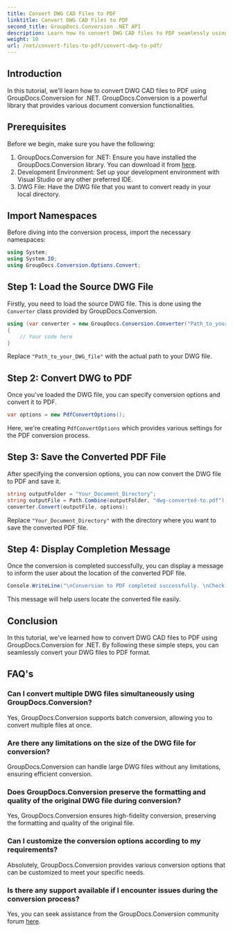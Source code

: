 ```yaml
---
title: Convert DWG CAD Files to PDF
linktitle: Convert DWG CAD Files to PDF
second_title: GroupDocs.Conversion .NET API
description: Learn how to convert DWG CAD files to PDF seamlessly using GroupDocs.Conversion for .NET. Follow our step-by-step tutorial for efficient conversion.
weight: 10
url: /net/convert-files-to-pdf/convert-dwg-to-pdf/
---
```

## Introduction
In this tutorial, we'll learn how to convert DWG CAD files to PDF using GroupDocs.Conversion for .NET. GroupDocs.Conversion is a powerful library that provides various document conversion functionalities.
## Prerequisites
Before we begin, make sure you have the following:
1. GroupDocs.Conversion for .NET: Ensure you have installed the GroupDocs.Conversion library. You can download it from [here](https://releases.groupdocs.com/conversion/net/).
2. Development Environment: Set up your development environment with Visual Studio or any other preferred IDE.
3. DWG File: Have the DWG file that you want to convert ready in your local directory.

## Import Namespaces
Before diving into the conversion process, import the necessary namespaces:
```csharp
using System;
using System.IO;
using GroupDocs.Conversion.Options.Convert;
```
## Step 1: Load the Source DWG File
Firstly, you need to load the source DWG file. This is done using the `Converter` class provided by GroupDocs.Conversion. 
```csharp
using (var converter = new GroupDocs.Conversion.Converter("Path_to_your_DWG_file"))
{
    // Your code here
}
```
Replace `"Path_to_your_DWG_file"` with the actual path to your DWG file.
## Step 2: Convert DWG to PDF
Once you've loaded the DWG file, you can specify conversion options and convert it to PDF. 
```csharp
var options = new PdfConvertOptions();
```
Here, we're creating `PdfConvertOptions` which provides various settings for the PDF conversion process.
## Step 3: Save the Converted PDF File
After specifying the conversion options, you can now convert the DWG file to PDF and save it.
```csharp
string outputFolder = "Your_Document_Directory";
string outputFile = Path.Combine(outputFolder, "dwg-converted-to.pdf");
converter.Convert(outputFile, options);
```
Replace `"Your_Document_Directory"` with the directory where you want to save the converted PDF file.
## Step 4: Display Completion Message
Once the conversion is completed successfully, you can display a message to inform the user about the location of the converted PDF file.
```csharp
Console.WriteLine("\nConversion to PDF completed successfully. \nCheck output in {0}", outputFolder);
```
This message will help users locate the converted file easily.

## Conclusion
In this tutorial, we've learned how to convert DWG CAD files to PDF using GroupDocs.Conversion for .NET. By following these simple steps, you can seamlessly convert your DWG files to PDF format.
## FAQ's
### Can I convert multiple DWG files simultaneously using GroupDocs.Conversion?
Yes, GroupDocs.Conversion supports batch conversion, allowing you to convert multiple files at once.
### Are there any limitations on the size of the DWG file for conversion?
GroupDocs.Conversion can handle large DWG files without any limitations, ensuring efficient conversion.
### Does GroupDocs.Conversion preserve the formatting and quality of the original DWG file during conversion?
Yes, GroupDocs.Conversion ensures high-fidelity conversion, preserving the formatting and quality of the original file.
### Can I customize the conversion options according to my requirements?
Absolutely, GroupDocs.Conversion provides various conversion options that can be customized to meet your specific needs.
### Is there any support available if I encounter issues during the conversion process?
Yes, you can seek assistance from the GroupDocs.Conversion community forum [here](https://forum.groupdocs.com/c/conversion/11).
